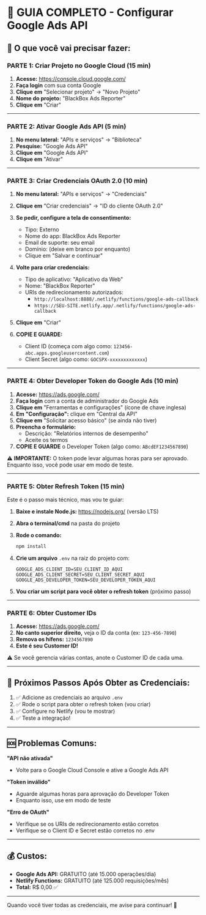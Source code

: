 # 📘 GUIA COMPLETO - Configurar Google Ads API

## 🎯 O que você vai precisar fazer:

### **PARTE 1: Criar Projeto no Google Cloud (15 min)**

1. **Acesse:** https://console.cloud.google.com/
2. **Faça login** com sua conta Google
3. **Clique em** "Selecionar projeto" → "Novo Projeto"
4. **Nome do projeto:** "BlackBox Ads Reporter"
5. **Clique em** "Criar"

---

### **PARTE 2: Ativar Google Ads API (5 min)**

1. **No menu lateral:** "APIs e serviços" → "Biblioteca"
2. **Pesquise:** "Google Ads API"
3. **Clique em** "Google Ads API"
4. **Clique em** "Ativar"

---

### **PARTE 3: Criar Credenciais OAuth 2.0 (10 min)**

1. **No menu lateral:** "APIs e serviços" → "Credenciais"
2. **Clique em** "Criar credenciais" → "ID do cliente OAuth 2.0"
3. **Se pedir, configure a tela de consentimento:**
   - Tipo: Externo
   - Nome do app: BlackBox Ads Reporter
   - Email de suporte: seu email
   - Domínio: (deixe em branco por enquanto)
   - Clique em "Salvar e continuar"
   
4. **Volte para criar credenciais:**
   - Tipo de aplicativo: "Aplicativo da Web"
   - Nome: "BlackBox Reporter"
   - URIs de redirecionamento autorizados:
     - `http://localhost:8888/.netlify/functions/google-ads-callback`
     - `https://SEU-SITE.netlify.app/.netlify/functions/google-ads-callback`
   
5. **Clique em** "Criar"
6. **COPIE E GUARDE:**
   - Client ID (começa com algo como: `123456-abc.apps.googleusercontent.com`)
   - Client Secret (algo como: `GOCSPX-xxxxxxxxxxxxx`)

---

### **PARTE 4: Obter Developer Token do Google Ads (10 min)**

1. **Acesse:** https://ads.google.com/
2. **Faça login** com a conta de administrador do Google Ads
3. **Clique em** "Ferramentas e configurações" (ícone de chave inglesa)
4. **Em "Configuração":** clique em "Central da API"
5. **Clique em** "Solicitar acesso básico" (se ainda não tiver)
6. **Preencha o formulário:**
   - Descrição: "Relatórios internos de desempenho"
   - Aceite os termos
7. **COPIE E GUARDE** o Developer Token (algo como: `ABcdEF1234567890`)

⚠️ **IMPORTANTE:** O token pode levar algumas horas para ser aprovado. Enquanto isso, você pode usar em modo de teste.

---

### **PARTE 5: Obter Refresh Token (15 min)**

Este é o passo mais técnico, mas vou te guiar:

1. **Baixe e instale Node.js:** https://nodejs.org/ (versão LTS)

2. **Abra o terminal/cmd** na pasta do projeto

3. **Rode o comando:**
   ```bash
   npm install
   ```

4. **Crie um arquivo** `.env` na raiz do projeto com:
   ```
   GOOGLE_ADS_CLIENT_ID=SEU_CLIENT_ID_AQUI
   GOOGLE_ADS_CLIENT_SECRET=SEU_CLIENT_SECRET_AQUI
   GOOGLE_ADS_DEVELOPER_TOKEN=SEU_DEVELOPER_TOKEN_AQUI
   ```

5. **Vou criar um script para você obter o refresh token** (próximo passo)

---

### **PARTE 6: Obter Customer IDs**

1. **Acesse:** https://ads.google.com/
2. **No canto superior direito,** veja o ID da conta (ex: `123-456-7890`)
3. **Remova os hífens:** `1234567890`
4. **Este é seu Customer ID!**

⚠️ Se você gerencia várias contas, anote o Customer ID de cada uma.

---

## 🚀 Próximos Passos Após Obter as Credenciais:

1. ✅ Adicione as credenciais ao arquivo `.env`
2. ✅ Rode o script para obter o refresh token (vou criar)
3. ✅ Configure no Netlify (vou te mostrar)
4. ✅ Teste a integração!

---

## 🆘 Problemas Comuns:

**"API não ativada"**
- Volte para o Google Cloud Console e ative a Google Ads API

**"Token inválido"**
- Aguarde algumas horas para aprovação do Developer Token
- Enquanto isso, use em modo de teste

**"Erro de OAuth"**
- Verifique se os URIs de redirecionamento estão corretos
- Verifique se o Client ID e Secret estão corretos no .env

---

## 💰 Custos:

- **Google Ads API:** GRATUITO (até 15.000 operações/dia)
- **Netlify Functions:** GRATUITO (até 125.000 requisições/mês)
- **Total:** R$ 0,00 ✅

---

Quando você tiver todas as credenciais, me avise para continuar! 🎉

